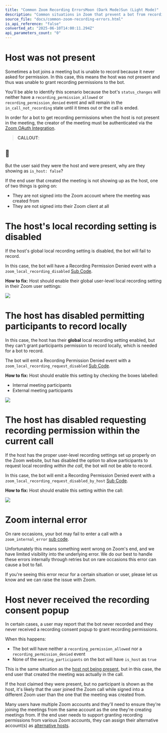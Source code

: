 ```yaml
---
title: "Common Zoom Recording ErrorsMoon (Dark Mode)Sun (Light Mode)"
description: "Common situations in Zoom that prevent a bot from recording."
source_file: "docs/common-zoom-recording-errors.html"
is_api_reference: "false"
converted_at: "2025-06-10T14:00:11.294Z"
api_parameters_count: "0"
---
```

# Host was not present

[](#host-was-not-present)

Sometimes a bot joins a meeting but is unable to record because it never asked for permission. In this case, this means the host was not present and thus was unable to grant recording permissions to the bot.

You'll be able to identify this scenario because the bot's `status_changes` will neither have a `recording_permission_allowed` or `recording_permission_denied` event and will remain in the `in_call_not_recording` state until it times out or the call is ended.

In order for a bot to get recording permissions when the host is not present in the meeting, the creator of the meeting must be authenticated via the [Zoom OAuth Integration](https://recallai.readme.io/reference/zoom-oauth-getting-started).

> **CALLOUT**:

## 📘

But the user said they were the host and were present, why are they showing as `is_host: false`?

If the end user that created the meeting is not showing up as the host, one of two things is going on:
- They are not signed into the Zoom account where the meeting was created from
- They are not signed into their Zoom client at all

# The host's local recording setting is disabled

[](#the-hosts-local-recording-setting-is-disabled)

If the host's global local recording setting is disabled, the bot will fail to record.

In this case, the bot will have a Recording Permission Denied event with a `zoom_local_recording_disabled` [Sub Code](/docs/sub-codes).

**How to fix:** Host should enable their global user-level local recording setting in their Zoom user settings:

![](https://files.readme.io/5bc34923062608d743f856336ecb583004ca6d0e375d87d84c3d8be82111b58f-CleanShot_2024-12-13_at_13.45.492x.png)



# The host has disabled permitting participants to record locally

[](#the-host-has-disabled-permitting-participants-to-record-locally)

In this case, the host has their **global** local recording setting enabled, but they can't grant participants permission to record locally, which is needed for a bot to record.

The bot will emit a Recording Permission Denied event with a `zoom_local_recording_request_disabled` [Sub Code](/docs/sub-codes).

**How to fix:** Host should enable this setting by checking the boxes labelled:
- Internal meeting participants
- External meeting participants

![](https://files.readme.io/64d9e339178e3ef395de054795ca787b27c2e241ead9115b475cbbb58f40bdb3-CleanShot_2024-09-27_at_16.48.14.png)



# The host has disabled requesting recording permission within the current call

[](#the-host-has-disabled-requesting-recording-permission-within-the-current-call)

If the host has the proper user-level recording settings set up properly on the Zoom website, but has disabled the option to allow participants to request local recording *within the call*, the bot will not be able to record.

In this case, the bot will emit a Recording Permission Denied event with a `zoom_local_recording_request_disabled_by_host` [Sub Code](/docs/sub-codes).

**How to fix:** Host should enable this setting within the call:

![](https://files.readme.io/b4a00d5-zoom_local_recording_request_disabled_by_host.png)

# Zoom internal error

[](#zoom-internal-error)

On rare occasions, your bot may fail to enter a call with a `zoom_internal_error` [sub code](/docs/sub-codes).

Unfortunately this means something went wrong on Zoom's end, and we have limited visibility into the underlying error. We do our best to handle these errors internally through retries but on rare occasions this error can cause a bot to fail.

If you're seeing this error recur for a certain situation or user, please let us know and we can raise the issue with Zoom.



# Host never received the recording consent popup

[](#host-never-received-the-recording-consent-popup)

In certain cases, a user may report that the bot never recorded and they never received a recording consent popup to grant recording permissions.

When this happens:
- The bot will have neither a `recording_permission_allowed` nor a `recording_permission_denied` event
- None of the `meeting_participants` on the bot will have `is_host` as `true`

This is the same situation as the [host not being present](#host-was-not-present), but in this case, the end user that created the meeting was actually in the call.

If the host claimed they were present, but no participant is shown as the host, it's likely that the user joined the Zoom call while signed into a different Zoom user than the one that the meeting was created from.

Many users have multiple Zoom accounts and they'll need to ensure they're joining the meetings from the same account as the one they're creating meetings from. If the end user needs to support granting recording permissions from various Zoom accounts, they can assign their alternative account(s) as [alternative hosts](https://support.zoom.com/hc/en/article?id=zm_kb&sysparm_article=KB0067027).
